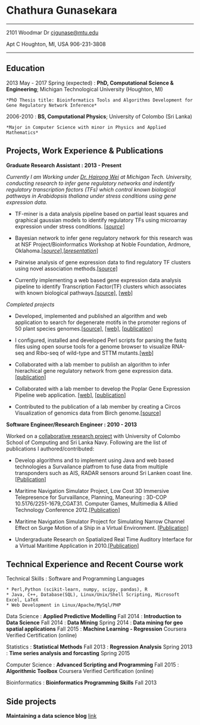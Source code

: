 Chathura Gunasekara
============

-------------------     ----------------------------
2101 Woodmar Dr                     cjgunase@mtu.edu

Apt C Houghton, MI, USA                 906-231-3808 
-------------------     ----------------------------

Education
---------

2013 May - 2017 Spring (expected)
:   **PhD, Computational Science & Engineering**; Michigan Technological University (Houghton, MI)
    
    *PhD Thesis title: Bioinformatics Tools and Algorithms Development for Gene Regulatory Network Inference*
       

2006-2010
:   **BS, Computational Physics**; University of Colombo (Sri Lanka)
    
    *Major in Computer Science with minor in Physics and Applied Mathematics*

Projects, Work Experience & Publications
----------

**Graduate Research Assistant : 2013 - Present**

_Currently I am Working under [Dr. Hairong Wei](http://www.mtu.edu/forest/about/faculty/wei/) at Michigan Tech. University, conducting research to infer gene regulatory networks and indentify regulatory transcription factors (TFs) which control known biological pathways in *Arabidopsis thaliana* under stress conditions using gene expression data._


* TF-miner is a data analysis pipeline based on partial least squares and graphical gaussian models to identify regulatory TFs using microarray expression under stress conditions. [[_source_]](https://github.com/cjgunase/TF-miner)


* Bayesian network to infer gene regulatory network for this research was  at NSF Project/Bioinformatics Workshop at Noble Foundation, Ardmore, Oklahoma.[[_source_]](),[[_presentation_]](http://www.slideshare.net/secret/15sqXSMbpOHAOQ)


* Pairwise analysis of gene expression data to find regulatory TF clusters using novel association methods.[[source]](https://github.com/cjgunase/MIC_based_gene_expr_analysis)


* Currently implementing a  web based gene expression data analysis pipeline to identify Transcription Factor(TF) clusters which associates with known biological pathways.[[source]](), [[web]](http://sys.bio.mtu.edu/cluster/index.php)

_Completed projects_

* Developed, implemented and published an algorithm and web application to search for degenerate motifs in the promoter regions of 50 plant species genomes.[[source]](https://github.com/cjgunase/exactSearch), [[web]](http://sys.bio.mtu.edu/motif/), [[publication]](http://plantmethods.biomedcentral.com/articles/10.1186/s13007-016-0126-6)


* I configured, installed and developed Perl scripts for parsing the fastq files using open sourse tools for a genome browser to visualize RNA-seq and Ribo-seq of wild-type and STTM mutants.[[web]](https://blossom.ffr.mtu.edu/designindex2.php)


* Collaborated with a lab member to publish an algorithm to infer hierachical gene regulatory network from gene expression data.[[publication]](https://www.ncbi.nlm.nih.gov/pmc/articles/PMC4797117/)


* Collaborated with a lab member  to develop the  Poplar Gene Expression Pipeline web application. [[web]](http://sys.bio.mtu.edu), [[publication]](http://link.springer.com/article/10.1007/s11295-014-0745-x#page-1)


* Contributed to the publication of a lab member by creating a Circos Visualization of genomics data from Birch genome.[[source]](https://github.com/cjgunase/myVisualizations/tree/master/circos)



**Software Engineer/Research Engineer : 2010 - 2013**

Worked on a [collaborative research project](http://www.vidusayura.org/?page_id=2) with University of Colombo School of Computing and Sri Lanka Navy. Following are the list of publications I authored/contributed:

* Develop algorithms and to implement using Java and web based technologies a Survailance platfrom to fuse data from multiple transponders such as AIS, RADAR sensors around Sri Lanken coast line.[[Publication]](http://www.icter.org/conference/icter2012/paper/50)

* Maritime Navigation Simulator Project, Low Cost 3D Immersive Telepresence for Survaillance, Planning, Maneuring : 3D-COP	10.5176/2251-1679_CGAT31. Computer Games, Multimedia & Allied Technology Conference 2012.[[Publication]](http://www.cgames.com.sg/PriorYearsPaper2012.html)

* Maritime Navigation Simulator Project for Simulating Narrow Channel Effect on Surge Motion of a Ship in a Virtual Environment. [[Publication]](http://www.icter.org/conference/icter2012/paper/31)

* Undergraduate Research on Spatialized Real Time Auditory Interface for a Virtual Maritime Application in 2010.[[Publication]](http://www.icter.org/conference/archive2011/index.php/icter/ICTer2010/paper/view/65)


Technical Experience and Recent Course work
--------------------

Technical Skills
:   Software and Programming Languages

    * Perl,Python (scikit-learn, numpy, scipy, pandas), R
    * Java, C++, Database(SQL), Linux/Unix/Shell Scripting, Microsoft Excel, LaTeX
    * Web Development in Linux/Apache/MySql/PHP

Data Science
:   **Applied Predictive Modelling** Fall 2014
:   **Introduction to Data Science** Fall 2014
:   **Data Mining** Spring 2014
:   **Data mining for geo spatial applications** Fall 2015
:   **Machine Learning - Regression** Coursera Verified Certification (online)

Statistics
:   **Statistical Methods** Fall 2013
:   **Regression Analysis** Spring 2013
:   **Time series analysis and forcasting** Spring 2015

Computer Science
:   **Advanced Scripting and Programming** Fall 2015
:   **Algorithmic Toolbox** Coursera Verified Certification (online)

Bioinformatics
:   **Bioinformatics Programming Skills** Fall 2013


Side projects
-------------

**Maintaining a data science blog**
[link](https://cjgunase.github.io)
